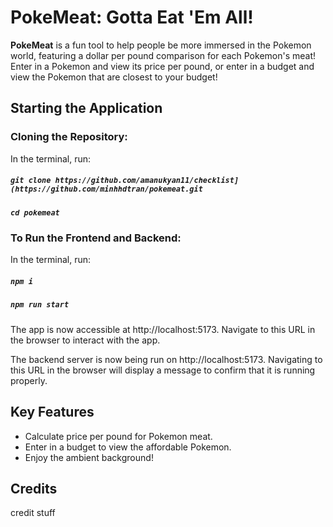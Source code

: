 # PokeMeat: Gotta Eat 'Em All!

**PokeMeat** is a fun tool to help people be more immersed in the Pokemon world, featuring a dollar per pound comparison for each Pokemon's meat! Enter in a Pokemon and view its price per pound, or enter in a budget and view the Pokemon that are closest to your budget!

## Starting the Application

### Cloning the Repository:

In the terminal, run:

##### `git clone https://github.com/amanukyan11/checklist](https://github.com/minhhdtran/pokemeat.git`

##### `cd pokemeat`

### To Run the Frontend and Backend:
In the terminal, run:

##### `npm i`
##### `npm run start`

The app is now accessible at
http://localhost:5173.
Navigate to this URL in the browser to interact with the app.

The backend server is now being run on http://localhost:5173.
Navigating to this URL in the browser will display a message to confirm that it is running properly.

## Key Features
* Calculate price per pound for Pokemon meat.
* Enter in a budget to view the affordable Pokemon.
* Enjoy the ambient background!


## Credits

credit stuff
